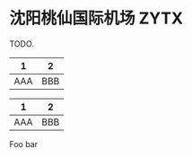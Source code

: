 # 沈阳桃仙国际机场 ZYTX

TODO.

| 1   | 2   |
| --- | --- |
| AAA | BBB |

| 1   | 2   |
| --- | --- |
| AAA | BBB |

Foo bar
